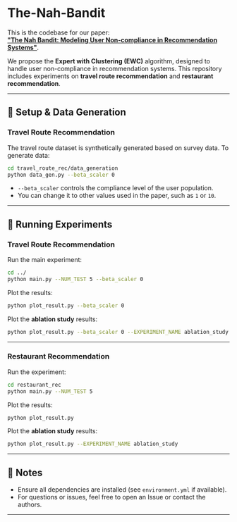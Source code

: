 # The-Nah-Bandit

This is the codebase for our paper:  
**["The Nah Bandit: Modeling User Non-compliance in Recommendation Systems"](https://arxiv.org/abs/2408.07897)**.

We propose the **Expert with Clustering (EWC)** algorithm, designed to handle user non-compliance in recommendation systems. This repository includes experiments on **travel route recommendation** and **restaurant recommendation**.

---

## 🔧 Setup & Data Generation

### Travel Route Recommendation

The travel route dataset is synthetically generated based on survey data. To generate data:

```bash
cd travel_route_rec/data_generation
python data_gen.py --beta_scaler 0
```

- `--beta_scaler` controls the compliance level of the user population.
- You can change it to other values used in the paper, such as `1` or `10`.

---

## 🚀 Running Experiments

### Travel Route Recommendation

Run the main experiment:

```bash
cd ../
python main.py --NUM_TEST 5 --beta_scaler 0
```

Plot the results:

```bash
python plot_result.py --beta_scaler 0
```

Plot the **ablation study** results:

```bash
python plot_result.py --beta_scaler 0 --EXPERIMENT_NAME ablation_study
```

---

### Restaurant Recommendation

Run the experiment:

```bash
cd restaurant_rec
python main.py --NUM_TEST 5
```

Plot the results:

```bash
python plot_result.py
```

Plot the **ablation study** results:

```bash
python plot_result.py --EXPERIMENT_NAME ablation_study
```

---

## 📎 Notes

- Ensure all dependencies are installed (see `environment.yml` if available).
- For questions or issues, feel free to open an Issue or contact the authors.

---
